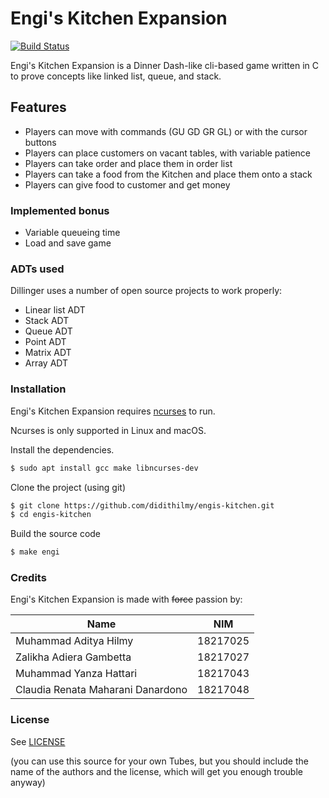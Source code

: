 # Engi's Kitchen Expansion

[![Build Status](https://travis-ci.org/didithilmy/engis-kitchen.svg?branch=master)](https://travis-ci.org/didithilmy/engis-kitchen)

Engi's Kitchen Expansion is a Dinner Dash-like cli-based game written in C to prove concepts like linked list, queue, and stack.

## Features

  - Players can move with commands (GU GD GR GL) or with the cursor buttons
  - Players can place customers on vacant tables, with variable patience
  - Players can take order and place them in order list
  - Players can take a food from the Kitchen and place them onto a stack
  - Players can give food to customer and get money

### Implemented bonus
  - Variable queueing time
  - Load and save game


### ADTs used

Dillinger uses a number of open source projects to work properly:

* Linear list ADT
* Stack ADT
* Queue ADT
* Point ADT
* Matrix ADT
* Array ADT

### Installation

Engi's Kitchen Expansion requires [ncurses](https://www.gnu.org/software/ncurses/) to run.

Ncurses is only supported in Linux and macOS.

Install the dependencies.

```sh
$ sudo apt install gcc make libncurses-dev
```

Clone the project (using git)

```sh
$ git clone https://github.com/didithilmy/engis-kitchen.git
$ cd engis-kitchen
```

Build the source code

```sh
$ make engi
```

### Credits
Engi's Kitchen Expansion is made with ~~force~~ passion by:

| Name | NIM |
| --- | --- |
| Muhammad Aditya Hilmy | 18217025 |
| Zalikha Adiera Gambetta | 18217027 |
| Muhammad Yanza Hattari | 18217043 |
| Claudia Renata Maharani Danardono | 18217048 |

### License
See [LICENSE](LICENSE)

(you can use this source for your own Tubes, but you should include the name of the authors and the license, which will get you enough trouble anyway)
